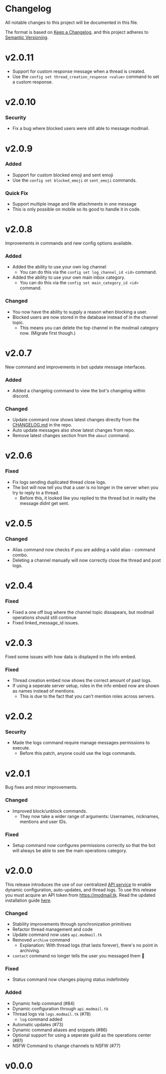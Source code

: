 # Changelog
All notable changes to this project will be documented in this file.

The format is based on [Keep a Changelog](https://keepachangelog.com/en/1.0.0/),
and this project adheres to [Semantic Versioning](https://semver.org/spec/v2.0.0.html).

# v2.0.11
- Support for custom response message when a thread is created.
- Use the `config set thread_creation_response <value>` command to set a custom response.

# v2.0.10

### Security
- Fix a bug where blocked users were still able to message modmail.

# v2.0.9

### Added 
- Support for custom blocked emoji and sent emoji
- Use the `config set blocked_emoji` or `sent_emoji` commands.

### Quick Fix
- Support multiple image and file attachments in one message
- This is only possible on mobile so its good to handle it in code.

# v2.0.8

Improvements in commands and new config options available.

### Added 
- Added the ability to use your own log channel 
    - You can do this via the `config set log_channel_id <id>` command.
- Added the ability to use your own main inbox category.
    - You can do this via the `config set main_category_id <id>` command.

### Changed
- You now have the ability to supply a reason when blocking a user. 
- Blocked users are now stored in the database instead of in the channel topic.
    - This means you can delete the top channel in the modmail category now. (Migrate first though.)

# v2.0.7

New command and improvements in bot update message interfaces. 

### Added 
- Added a changelog command to view the bot's changelog within discord.

### Changed
- Update command now shows latest changes directly from the [CHANGELOG.md](https://modmail.tk/) in the repo.
- Auto update messages also show latest changes from repo.
- Remove latest changes section from the `about` command.

# v2.0.6

### Fixed
- Fix logs sending duplicated thread close logs.
- The bot will now tell you that a user is no longer in the server when you try to reply to a thread.
    - Before this, it looked like you replied to the thread but in reality the message didnt get sent.

# v2.0.5

### Changed
- Alias command now checks if you are adding a valid alias - command combo.
- Deleting a channel manually will now correctly close the thread and post logs.

# v2.0.4

### Fixed
- Fixed a one off bug where the channel topic dissapears, but modmail operations should still continue
- Fixed linked_message_id issues.

# v2.0.3

Fixed some issues with how data is displayed in the info embed.

### Fixed
- Thread creation embed now shows the correct amount of past logs. 
- If using a seperate server setup, roles in the info embed now are shown as names instead of mentions.
    - This is due to the fact that you can't mention roles across servers.

# v2.0.2

### Security
- Made the logs command require manage messages permissions to execute. 
    - Before this patch, anyone could use the logs commands.

# v2.0.1

Bug fixes and minor improvements.

### Changed
- Improved block/unblock commands.
    - They now take a wider range of arguments: Usernames, nicknames, mentions and user IDs.

### Fixed
- Setup command now configures permissions correctly so that the bot will always be able to see the main operations category.

# v2.0.0

This release introduces the use of our centralized [API service](https://github.com/kyb3r/webserver) to enable dynamic configuration, auto-updates, and thread logs. To use this release you must acquire an API token from https://modmail.tk. Read the updated installation guide [here](https://github.com/kyb3r/modmail/wiki/installation).

### Changed
- Stability improvements through synchronization primitives 
- Refactor thread management and code
- Update command now uses `api.modmail.tk` 
- Removed `archive` command
    - Explanation: With thread logs (that lasts forever), there's no point in archiving.
- `contact` command no longer tells the user you messaged them 👻 

### Fixed
- Status command now changes playing status indefinitely

### Added
- Dynamic help command (#84)
- Dynamic configuration through `api.modmail.tk` 
- Thread logs via `logs.modmail.tk` (#78)
    - `log` command added
- Automatic updates (#73)
- Dynamic command aliases and snippets (#86)
- Optional support for using a seperate guild as the operations center (#81)
- NSFW Command to change channels to NSFW (#77)

# v0.0.0
